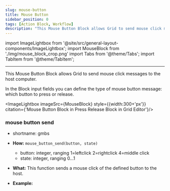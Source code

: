 ```yaml
---
slug: mouse-button
title: Mouse Button
sidebar_position: 0
tags: [Action Block, Workflow] 
description: "This Mouse Button Block allows Grid to send mouse click messages to the host computer."
---
```



import ImageLightbox from '@site/src/general-layout-components/ImageLightbox';
import MouseBlock from './img/mouse_block_crop.png'
import Tabs from '@theme/Tabs';
import TabItem from '@theme/TabItem';

---

<Tabs queryString="tab">
  <TabItem value="About Mouse Button" label="About Mouse Button" default>

<!--
:::caution Caution Grid 2.0 Users!
At the moment of release, no Grid 2.0 modules support Mouse messages natively!
This will change in the future, but the feature is not ready yet.

We apologize for the inconvenience.
:::

:::tip A Workaround
If you have an orginal Grid module, you can use that to translate Mouse messages even from 2.0 modules. Just be sure that the module connected to the computer with USB is the "old" one and keyboard messages should be received properly.
:::
--->

This Mouse Button Block allows Grid to send mouse click messages to the host computer.

In the Block input fields you can define the type of mouse button message: which button to press or release.

<ImageLightbox imageSrc={MouseBlock} style={{width:300+'px'}} citation={'Mouse Button Block in Press Release Block in Grid Editor'}/>


  </TabItem>
  <TabItem value="Reference Manual Entry" label="Reference Manual Entry">



### mouse button send

- shortname: gmbs
- **How:** `mouse_button_send(button, state)`
  - button: integer, ranging 1=leftclick 2=rightclick 4=middle click
  - state: integer, ranging 0...1
- **What:** This function sends a mouse click of the defined button to the host.
- **Example:** 



  </TabItem>
</Tabs>



